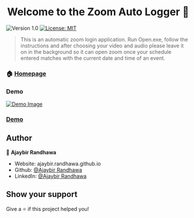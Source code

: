 <h1 align="center">Welcome to the Zoom Auto Logger 👋</h1>
<p>
  <img alt="Version 1.0" src="https://img.shields.io/badge/version-0.1.0-blue.svg?cacheSeconds=2592000" />
  <a href="#" target="_blank">
    <img alt="License: MIT" src="https://img.shields.io/badge/License-None-yellow.svg" />
  </a>
</p>

> This is an automatic zoom login application. Run Open.exe, follow the instructions and after choosing your video and audio please leave it on in the background so it can open zoom once your schedule entered matches with the current date and time of an event.

### 🏠 [Homepage](https://github.com/AjaybirRandhawa/Zoom-Login)
### Demo
[![Demo Image](https://prnt.sc/xir5kc)](https://studio.youtube.com/video/A04ZxpL4R_Q/edit "Zoom Auto Login")
### [Demo](https://youtu.be/A04ZxpL4R_Q)
## Author

👤 **Ajaybir Randhawa**

* Website: ajaybir.randhawa.github.io
* Github: [@Ajaybir Randhawa](https://github.com/AjaybirRandhawa)
* LinkedIn: [@Ajaybir Randhawa](https://linkedin.com/in/AjaybirRandhawa)

## Show your support

Give a ⭐️ if this project helped you!
